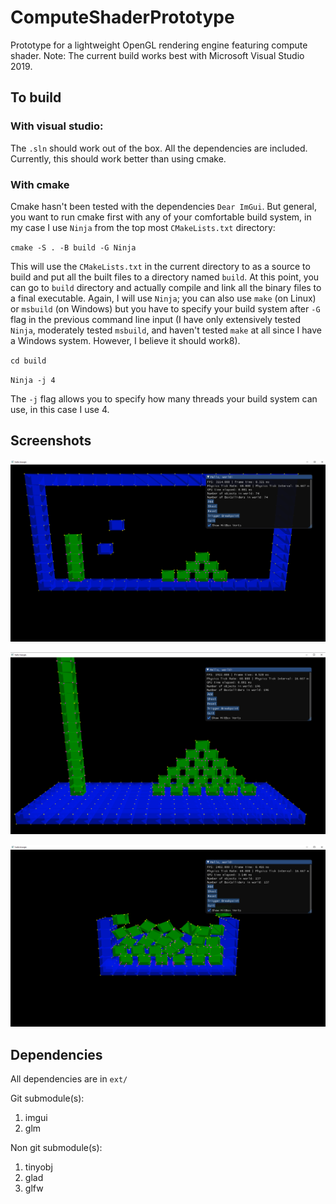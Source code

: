 # ComputeShaderPrototype
Prototype for a lightweight OpenGL rendering engine featuring compute shader. Note: The current build works best with Microsoft Visual Studio 2019.

## To build
### With visual studio:
The `.sln` should work out of the box. All the dependencies are included. Currently, this should work better than using cmake.

### With cmake
Cmake hasn't been tested with the dependencies `Dear ImGui`. But general, you want to run cmake first with any of your comfortable build system, in my case I use `Ninja` from the top most `CMakeLists.txt` directory:

`cmake -S . -B build -G Ninja`

This will use the `CMakeLists.txt` in the current directory to as a source to build and put all the built files to a directory named `build`. At this point, you can go to `build` directory and actually compile and link all the binary files to a final executable. Again, I will use `Ninja`; you can also use `make` (on Linux) or `msbuild` (on Windows) but you have to specify your build system after `-G` flag in the previous command line input (I have only extensively tested `Ninja`, moderately tested `msbuild`, and haven't tested `make` at all since I have a Windows system. However, I believe it should work8).

`cd build`

`Ninja -j 4`

The `-j` flag allows you to specify how many threads your build system can use, in this case I use 4.

## Screenshots

![Alt text](/docs/screenshots/StackingResults.png?raw=true "Normal stacking")

![Alt text](/docs/screenshots/ExtremeStacking.png?raw=true "Extreme stacking")

![Alt text](/docs/screenshots/PoolOfBoxes.png?raw=true "Pool of boxes")

## Dependencies
All dependencies are in `ext/`

Git submodule(s):
1. imgui
2. glm

Non git submodule(s):
1. tinyobj
2. glad
3. glfw